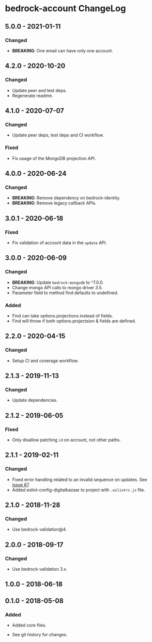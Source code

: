 # bedrock-account ChangeLog

## 5.0.0 - 2021-01-11

### Changed
- **BREAKING**: One email can have only one account.

## 4.2.0 - 2020-10-20

### Changed
- Update peer and test deps.
- Regenerate readme.

## 4.1.0 - 2020-07-07

### Changed
- Update peer deps, test deps and CI workflow.

### Fixed
- Fix usage of the MongoDB projection API.

## 4.0.0 - 2020-06-24

### Changed
- **BREAKING**: Remove dependency on bedrock-identity.
- **BREAKING**: Remove legacy callback APIs.

## 3.0.1 - 2020-06-18

### Fixed
- Fix validation of account data in the `update` API.

## 3.0.0 - 2020-06-09

### Changed
- **BREAKING**: Update `bedrock-mongodb` to ^7.0.0.
- Change mongo API calls to mongo driver 3.5.
- Parameter field to method find defaults to undefined.

### Added
- Find can take options.projections instead of fields.
- Find will throw if both options.projectsion & fields are defined.

## 2.2.0 - 2020-04-15

### Changed
- Setup CI and coverage workflow.

## 2.1.3 - 2019-11-13

### Changed
- Update dependencies.

## 2.1.2 - 2019-06-05

### Fixed
- Only disallow patching `id` on account, not other paths.

## 2.1.1 - 2019-02-11

### Changed
- Fixed error handling related to an invalid sequence on updates.
  See [issue #7](https://github.com/digitalbazaar/bedrock-account/issues/7).
- Added eslint-config-digitalbazaar to project with `.eslintrc.js` file.

## 2.1.0 - 2018-11-28

### Changed
- Use bedrock-validation@4.

## 2.0.0 - 2018-09-17

### Changed
- Use bedrock-validation 3.x.

## 1.0.0 - 2018-06-18

## 0.1.0 - 2018-05-08

### Added
- Added core files.

- See git history for changes.
